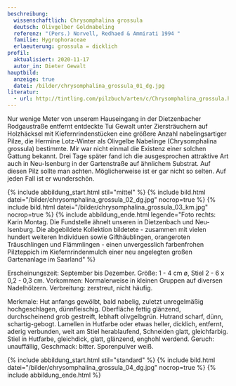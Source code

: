 ```yaml
---
beschreibung:
  wissenschaftlich: Chrysomphalina grossula
  deutsch: Olivgelber Goldnabeling
  referenz: "(Pers.) Norvell, Redhaed & Ammirati 1994 "
  familie: Hygrophoraceae
  erlaeuterung: grossula = dicklich
profil:
  aktualisiert: 2020-11-17
  autor_in: Dieter Gewalt
hauptbild:
  anzeige: true
  datei: /bilder/chrysomphalina_grossula_01_dg.jpg
literatur:
  - url: http://tintling.com/pilzbuch/arten/c/Chrysomphalina_grossula.html
---
```

Nur wenige Meter von unserem Hauseingang in der Dietzenbacher Rodgaustraße entfernt entdeckte Tui Gewalt unter Ziersträuchern auf Holzhäcksel mit Kiefernrindenstücken eine größere Anzahl nabelingsartiger Pilze, die Hermine Lotz-Winter als Olivgelbe Nabelinge (Chrysomphalina grossula) bestimmte. Mir war nicht einmal die Existenz einer solchen Gattung bekannt. Drei Tage später fand ich die ausgesprochen attraktive Art auch in Neu-Isenburg in der Gartenstraße auf ähnlichem Substrat. Auf diesen Pilz sollte man achten. Möglicherweise ist er gar nicht so selten. Auf jeden Fall ist er wunderschön.

{% include abbildung_start.html stil="mittel" %}
{% include bild.html datei="/bilder/chrysomphalina_grossula_02_dg.jpg" nocrop=true %}
{% include bild.html datei="/bilder/chrysomphalina_grossula_03_km.jpg" nocrop=true %}
{% include abbildung_ende.html legende="Foto rechts: Karin Montag. Die Fundstelle ähnelt unseren in Dietzenbach und Neu-Isenburg. Die abgebildete Kollektion bildetete - zusammen mit vielen hundert weiteren Individuen  sowie Gifthäublingen, orangeroten Träuschlingen und Flämmlingen  - einen unvergesslich farbenfrohen Pilzteppich im Kiefernrindenmulch einer neu angelegten großen Gartenanlage im Saarland" %}

Erscheinungszeit: September bis Dezember.
Größe: 1 - 4 cm ø, Stiel 2 - 6 x 0,2 - 0,3 cm.
Vorkommen: Normalerweise in kleinen Gruppen auf diversen Nadelhölzern.
Verbreitung: zerstreut, nicht häufig.

Merkmale:  Hut anfangs gewölbt, bald nabelig, zuletzt unregelmäßig hochgeschlagen, dünnfleischig. Oberfläche fettig glänzend, durchscheinend grob gestreift, lebhaft olivgelbgrün. Hutrand scharf, dünn, schartig-gebogt. Lamellen in Hutfarbe oder etwas heller, dicklich, entfernt, aderig verbunden, weit am StieI herablaufend, Schneiden glatt, gleichfarbig. 
Stiel in Hutfarbe, gleichdick, glatt, glänzend, enghohl werdend.
Geruch: unauffällig, Geschmack: bitter.
Sporenpulver weiß.

{% include abbildung_start.html stil="standard" %}
{% include bild.html datei="/bilder/chrysomphalina_grossula_04_dg.jpg" nocrop=true %}
{% include abbildung_ende.html %}